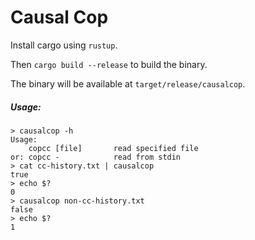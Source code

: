 # Causal Cop

Install cargo using `rustup`.

Then `cargo build --release` to build the binary.

The binary will be available at `target/release/causalcop`.

##### Usage:

    > causalcop -h
    Usage:
        copcc [file]       read specified file
    or: copcc -            read from stdin
    > cat cc-history.txt | causalcop
    true
    > echo $?
    0
    > causalcop non-cc-history.txt
    false
    > echo $?
    1
